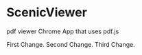 ScenicViewer
============

pdf viewer Chrome App that uses pdf.js

First Change.
Second Change.
Third Change.

